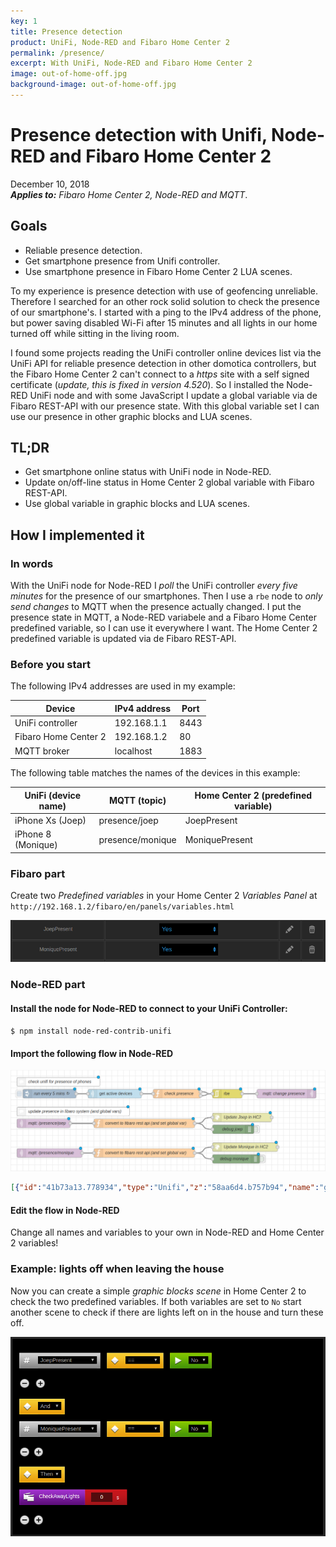 ```yaml
---
key: 1
title: Presence detection
product: UniFi, Node-RED and Fibaro Home Center 2
permalink: /presence/
excerpt: With UniFi, Node-RED and Fibaro Home Center 2
image: out-of-home-off.jpg
background-image: out-of-home-off.jpg
---
```


# Presence detection with Unifi, Node-RED and Fibaro Home Center 2

December 10, 2018  
_**Applies to:** Fibaro Home Center 2, Node-RED and MQTT_.

## Goals

* Reliable presence detection.
* Get smartphone presence from Unifi controller.
* Use smartphone presence in Fibaro Home Center 2 LUA scenes.

To my experience is presence detection with use of geofencing unreliable. Therefore I searched for an other rock solid solution to check the presence of our smartphone's. I started with a ping to the IPv4 address of the phone, but power saving disabled Wi-Fi after 15 minutes and all lights in our home turned off while sitting in the living room.

I found some projects reading the UniFi controller online devices list via the UniFi API for reliable presence detection in other domotica controllers, but the Fibaro Home Center 2 can't connect to a _https_ site with a self signed certificate (_update, this is fixed in version 4.520_). So I installed the Node-RED UniFi node and with some JavaScript I update a global variable via de Fibaro REST-API with our presence state. With this global variable set I can use our presence in other graphic blocks and LUA scenes.

## TL;DR

* Get smartphone online status with UniFi node in Node-RED.
* Update on/off-line status in Home Center 2 global variable with Fibaro REST-API.
* Use global variable in graphic blocks and LUA scenes.

## How I implemented it

### In words

With the UniFi node for Node-RED I _poll_ the UniFi controller _every five minutes_ for the presence of our smartphones. Then I use a `rbe` node to _only send changes_ to  MQTT  when the presence actually changed. I put the presence state in MQTT, a Node-RED variabele and a Fibaro Home Center predefined variable, so I can use it everywhere I want. The Home Center 2 predefined variable is updated via de Fibaro REST-API.

### Before you start

The following IPv4 addresses are used in my example:

| Device               | IPv4 address | Port |
| -------------------- | ------------ | ---- |
| UniFi controller     | 192.168.1.1  | 8443 |
| Fibaro Home Center 2 | 192.168.1.2  | 80   |
| MQTT broker          | localhost    | 1883 |

The following table matches the names of the devices in this example:

| UniFi (device name) | MQTT (topic)     | Home Center 2 (predefined variable) |
| ------------------- | ---------------- | ----------------------------------- |
| iPhone Xs (Joep)    | presence/joep    | JoepPresent                         |
| iPhone 8 (Monique)  | presence/monique | MoniquePresent                      |

### Fibaro part

Create two _Predefined variables_ in your Home Center 2 _Variables Panel_ at `http://192.168.1.2/fibaro/en/panels/variables.html`

![1544471953933](../images/screenshots/1544471953933.png)

### Node-RED part

#### Install the node for Node-RED to connect to your UniFi Controller:

`$ npm install node-red-contrib-unifi`

#### Import the following flow in Node-RED

![1544471091742](../images/screenshots/1544471091742.png)

```json
[{"id":"41b73a13.778934","type":"Unifi","z":"58aa6d4.b757b94","name":"get active devices","ip":"192.168.1.1","port":8443,"site":"default","command":"20","x":390,"y":200,"wires":[["cfffa53c.674278"]]},{"id":"7c3a74f2.db975c","type":"inject","z":"58aa6d4.b757b94","name":"run every 5 mins","topic":"","payload":"","payloadType":"date","repeat":"300","crontab":"","once":false,"onceDelay":0.1,"x":170,"y":200,"wires":[["41b73a13.778934"]]},{"id":"2dde5821.7831d8","type":"debug","z":"58aa6d4.b757b94","name":"debug  joep","active":false,"tosidebar":true,"console":false,"tostatus":false,"complete":"payload","x":790,"y":320,"wires":[]},{"id":"cfffa53c.674278","type":"function","z":"58aa6d4.b757b94","name":"check presence","func":"const lastSeenSeconds = 20;\nlet presenceCutoff = (new Date() - (lastSeenSeconds * 1000)) / 1000; \nconst people = {\n    \"presence/joep\": \"iPhone Xs (Joep)\",\n    \"presence/monique\": \"iPhone 8 (Monique)\",\n};\n\nreturn Object.keys(people).map(function(topic) {\n    //let devices = msg.payload[0].filter(device => device.name === people[topic] && device.last_seen > presenceCutoff);\n    let devices = msg.payload[0].filter(device => device.name === people[topic]);\n    return {\n      topic: topic,\n      retain: true,\n      payload: devices.length > 0\n    };\n});","outputs":2,"noerr":0,"x":600,"y":200,"wires":[["a8bb97b0.2bdca8"],["a8bb97b0.2bdca8"]],"outputLabels":["joep presence","monique presence","philipstv state"]},{"id":"dc0c9e7c.7e17e","type":"debug","z":"58aa6d4.b757b94","name":"debug monique","active":false,"tosidebar":true,"console":false,"tostatus":false,"complete":"payload","x":800,"y":420,"wires":[]},{"id":"c78d31a9.34791","type":"http request","z":"58aa6d4.b757b94","name":"Update Joep in HC2","method":"PUT","ret":"obj","url":"http://192.168.1.2/api/globalVariables/JoepPresent","tls":"","x":820,"y":280,"wires":[[]]},{"id":"13b71c11.59c544","type":"http request","z":"58aa6d4.b757b94","name":"Update Monique in HC2","method":"PUT","ret":"obj","url":"http://192.168.1.2/api/globalVariables/MoniquePresent","tls":"","x":830,"y":380,"wires":[[]]},{"id":"6787b168.1465d","type":"mqtt out","z":"58aa6d4.b757b94","name":"mqtt: change presence","topic":"","qos":"0","retain":"true","broker":"9754bc09.98a93","x":970,"y":200,"wires":[]},{"id":"776f7407.48576c","type":"mqtt in","z":"58aa6d4.b757b94","name":"mqtt: /presence/joep","topic":"presence/joep","qos":"0","broker":"9754bc09.98a93","x":150,"y":300,"wires":[["ef265331.a72b7"]]},{"id":"823421.d5701be","type":"mqtt in","z":"58aa6d4.b757b94","name":"mqtt: /presence/monique","topic":"presence/monique","qos":"0","broker":"9754bc09.98a93","x":170,"y":400,"wires":[["5453f578.9b771c"]]},{"id":"ef265331.a72b7","type":"function","z":"58aa6d4.b757b94","name":"convert to fibaro rest api (and set global var)","func":"var aanwezig = \"Yes\";\nglobal.set(\"JoepPresent\", msg.payload);\nif (msg.payload === \"true\") { aanwezig = \"Yes\"; } else { aanwezig = \"No\"; }\nreturn {\n  headers: { 'content-type':'application/json' },\n  payload: { 'name': 'JoepPresent', 'value': aanwezig }\n};","outputs":1,"noerr":0,"x":490,"y":300,"wires":[["2dde5821.7831d8","c78d31a9.34791"]]},{"id":"5453f578.9b771c","type":"function","z":"58aa6d4.b757b94","name":"convert to fibaro rest api (and set global var)","func":"var aanwezig = \"Yes\"\nglobal.set(\"MoniquePresent\", msg.payload)\nif (msg.payload === \"true\") { aanwezig = \"Yes\" } else { aanwezig = \"No\" }\n    return {\n        headers: {'content-type':'application/json'},\n        payload: { 'name': 'MoniquePresent', 'value': aanwezig }\n    };","outputs":1,"noerr":0,"x":490,"y":400,"wires":[["dc0c9e7c.7e17e","13b71c11.59c544"]]},{"id":"9dd7724d.a73bd","type":"comment","z":"58aa6d4.b757b94","name":"update presence in fibaro system (and global vars)","info":"","x":250,"y":260,"wires":[]},{"id":"e2869656.226478","type":"comment","z":"58aa6d4.b757b94","name":"check unifi for presence of phones","info":"","x":200,"y":160,"wires":[]},{"id":"a8bb97b0.2bdca8","type":"rbe","z":"58aa6d4.b757b94","name":"","func":"rbe","gap":"","start":"","inout":"out","property":"payload","x":770,"y":200,"wires":[["6787b168.1465d"]]},{"id":"9754bc09.98a93","type":"mqtt-broker","z":"","name":"mqtt local broker","broker":"localhost","port":"1883","clientid":"","usetls":false,"compatmode":false,"keepalive":"60","cleansession":true,"birthTopic":"","birthQos":"0","birthPayload":"","closeTopic":"","closeQos":"0","closePayload":"","willTopic":"","willQos":"0","willPayload":""}]
```

#### Edit the flow in Node-RED

Change all names and variables to your own in Node-RED and Home Center 2 variables!

### Example: lights off when leaving the house

Now you can create a simple _graphic blocks scene_ in Home Center 2 to check the two predefined variables. If both variables are set to `No` start another scene to check if there are lights left on in the house and turn these off.

![1544473294011](../images/screenshots/1544473294011.png)

